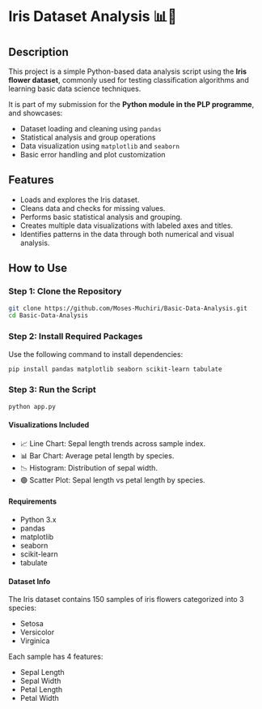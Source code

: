 # Iris Dataset Analysis 📊🌸

## Description
This project is a simple Python-based data analysis script using the **Iris flower dataset**, commonly used for testing classification algorithms and learning basic data science techniques.

It is part of my submission for the **Python module in the PLP programme**, and showcases:
- Dataset loading and cleaning using `pandas`
- Statistical analysis and group operations
- Data visualization using `matplotlib` and `seaborn`
- Basic error handling and plot customization

## Features
- Loads and explores the Iris dataset.
- Cleans data and checks for missing values.
- Performs basic statistical analysis and grouping.
- Creates multiple data visualizations with labeled axes and titles.
- Identifies patterns in the data through both numerical and visual analysis.

## How to Use

### Step 1: Clone the Repository
```bash
git clone https://github.com/Moses-Muchiri/Basic-Data-Analysis.git
cd Basic-Data-Analysis
```
### Step 2: Install Required Packages
Use the following command to install dependencies:
```bash
pip install pandas matplotlib seaborn scikit-learn tabulate
```
### Step 3: Run the Script
```bash
python app.py
```

#### Visualizations Included
- 📈 Line Chart: Sepal length trends across sample index.
- 📊 Bar Chart: Average petal length by species.
- 📉 Histogram: Distribution of sepal width.
- 🟢 Scatter Plot: Sepal length vs petal length by species.

#### Requirements
- Python 3.x
- pandas
- matplotlib
- seaborn
- scikit-learn
- tabulate

#### Dataset Info
The Iris dataset contains 150 samples of iris flowers categorized into 3 species:
- Setosa
- Versicolor
- Virginica

Each sample has 4 features:
- Sepal Length
- Sepal Width
- Petal Length
- Petal Width